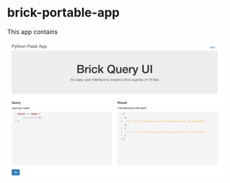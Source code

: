# brick-portable-app

This app contains

![mortar-paper](./static/img/app.png "Example of timeseries from query on timescald db and brick model")

